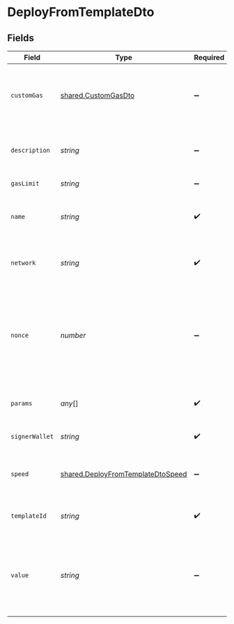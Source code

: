 # DeployFromTemplateDto


## Fields

| Field                                                                                         | Type                                                                                          | Required                                                                                      | Description                                                                                   | Example                                                                                       |
| --------------------------------------------------------------------------------------------- | --------------------------------------------------------------------------------------------- | --------------------------------------------------------------------------------------------- | --------------------------------------------------------------------------------------------- | --------------------------------------------------------------------------------------------- |
| `customGas`                                                                                   | [shared.CustomGasDto](../../../sdk/models/shared/customgasdto.md)                             | :heavy_minus_sign:                                                                            | Custom gas settings for deploy transaction, will be used if speed set to custom               |                                                                                               |
| `description`                                                                                 | *string*                                                                                      | :heavy_minus_sign:                                                                            | Contract description on Starton database (off-chain).                                         |                                                                                               |
| `gasLimit`                                                                                    | *string*                                                                                      | :heavy_minus_sign:                                                                            | Optional gas limit                                                                            |                                                                                               |
| `name`                                                                                        | *string*                                                                                      | :heavy_check_mark:                                                                            | Contract name on Starton database (off-chain).                                                | TestToken                                                                                     |
| `network`                                                                                     | *string*                                                                                      | :heavy_check_mark:                                                                            | Network of the smart contract you want to deploy.                                             | polygon-mumbai                                                                                |
| `nonce`                                                                                       | *number*                                                                                      | :heavy_minus_sign:                                                                            | Nonce manual setting, if nonce referenced, Starton relayer will not automaticly assign nonce. |                                                                                               |
| `params`                                                                                      | *any*[]                                                                                       | :heavy_check_mark:                                                                            | Smart contract constructor parameters.                                                        | ["TestToken","TEST","1000000000000000000000000","0x298e760768c8481780397eE28A127eAd584df4ee"] |
| `signerWallet`                                                                                | *string*                                                                                      | :heavy_check_mark:                                                                            | Signer wallet of the transaction.                                                             | 0x298e760768c8481780397eE28A127eAd584df4ee                                                    |
| `speed`                                                                                       | [shared.DeployFromTemplateDtoSpeed](../../../sdk/models/shared/deployfromtemplatedtospeed.md) | :heavy_minus_sign:                                                                            | Gas Speed, by default on average, could be set at custom.                                     |                                                                                               |
| `templateId`                                                                                  | *string*                                                                                      | :heavy_check_mark:                                                                            | Starton Library template to deploy.                                                           | ERC20_META_TRANSACTION                                                                        |
| `value`                                                                                       | *string*                                                                                      | :heavy_minus_sign:                                                                            | If you want to put value in your smart contract deployment (Example: payable constructor)     |                                                                                               |